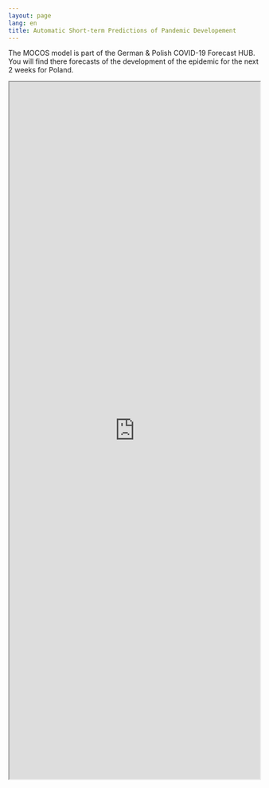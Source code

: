 ```yaml
---
layout: page
lang: en
title: Automatic Short-term Predictions of Pandemic Developement 
---
```


<p>The MOCOS model is part of the German & Polish COVID-19 Forecast HUB. You will find there forecasts of the development of the epidemic for the next 2 weeks for Poland.</p>

<div class="u12" style="position: relative; padding-bottom: 100em;">
    <iframe style="width:100%; height: 100%; position: absolute;" src="https://kitmetricslab.github.io/forecasthub/forecast"></iframe>
</div>